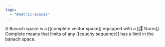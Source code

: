 ```yaml
---
tags:
  - "#metric-spaces"
---
```

A Banach space is a [[complete vector space]] equipped with a [[📘 Norm]]. Complete means that limits of any [[cauchy sequence]] has a limit in the banach space.